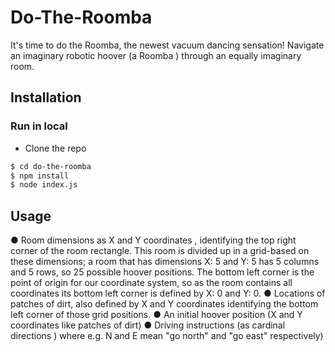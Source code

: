 # Do-The-Roomba 

It's time to do the Roomba, the newest vacuum dancing sensation! Navigate an imaginary robotic hoover (a Roomba )
through an equally imaginary room. 

## Installation

### Run in local
* Clone the repo

```bash
$ cd do-the-roomba
$ npm install
$ node index.js
```

## Usage

● Room dimensions as X and Y coordinates , identifying the top right corner of the room
rectangle. This room is divided up in a grid-based on these dimensions; a room that
has dimensions X: 5 and Y: 5 has 5 columns and 5 rows, so 25 possible hoover
positions. The bottom left corner is the point of origin for our coordinate system, so as
the room contains all coordinates its bottom left corner is defined by X: 0 and Y: 0.
● Locations of patches of dirt, also defined by X and Y coordinates identifying the
bottom left corner of those grid positions.
● An initial hoover position (X and Y coordinates like patches of dirt)
● Driving instructions (as cardinal directions ) where e.g. N and E mean "go north" and
"go east" respectively)

